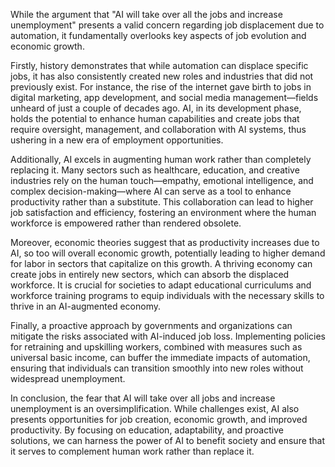 While the argument that "AI will take over all the jobs and increase unemployment" presents a valid concern regarding job displacement due to automation, it fundamentally overlooks key aspects of job evolution and economic growth. 

Firstly, history demonstrates that while automation can displace specific jobs, it has also consistently created new roles and industries that did not previously exist. For instance, the rise of the internet gave birth to jobs in digital marketing, app development, and social media management—fields unheard of just a couple of decades ago. AI, in its development phase, holds the potential to enhance human capabilities and create jobs that require oversight, management, and collaboration with AI systems, thus ushering in a new era of employment opportunities.

Additionally, AI excels in augmenting human work rather than completely replacing it. Many sectors such as healthcare, education, and creative industries rely on the human touch—empathy, emotional intelligence, and complex decision-making—where AI can serve as a tool to enhance productivity rather than a substitute. This collaboration can lead to higher job satisfaction and efficiency, fostering an environment where the human workforce is empowered rather than rendered obsolete.

Moreover, economic theories suggest that as productivity increases due to AI, so too will overall economic growth, potentially leading to higher demand for labor in sectors that capitalize on this growth. A thriving economy can create jobs in entirely new sectors, which can absorb the displaced workforce. It is crucial for societies to adapt educational curriculums and workforce training programs to equip individuals with the necessary skills to thrive in an AI-augmented economy.

Finally, a proactive approach by governments and organizations can mitigate the risks associated with AI-induced job loss. Implementing policies for retraining and upskilling workers, combined with measures such as universal basic income, can buffer the immediate impacts of automation, ensuring that individuals can transition smoothly into new roles without widespread unemployment.

In conclusion, the fear that AI will take over all jobs and increase unemployment is an oversimplification. While challenges exist, AI also presents opportunities for job creation, economic growth, and improved productivity. By focusing on education, adaptability, and proactive solutions, we can harness the power of AI to benefit society and ensure that it serves to complement human work rather than replace it.